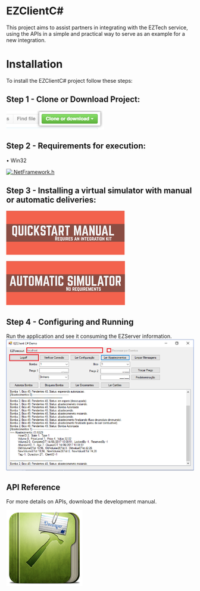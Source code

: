 # EZClientC# #

This project aims to assist partners in integrating with the EZTech service, using the APIs in a simple and practical way to serve as an example for a new integration.

# Installation #

To install the EZClientC# project follow these steps:

## Step 1 - Clone or Download Project:
[![CloneProject](https://github.com/EZTechBrasil/EZClientCpp/blob/Eric/Pictures/clone-repo-clone-url-button.png)](https://help.github.com/articles/cloning-a-repository/)

## Step 2 - Requirements for execution:

• Win32

[![.NetFramework.h](https://img.shields.io/badge/.NetFramework-3.5-green.svg)](https://www.microsoft.com/pt-br/download/details.aspx?id=25150)

## Step 3 - Installing a virtual simulator with manual or automatic deliveries:

[![Quickstart Manual](https://github.com/EZTechBrasil/EZClientCpp/blob/Eric/Pictures/QUICKSTART%20MANUAL.png)](https://github.com/EZTechBrasil/Integracao/raw/master/downloads/INTEGRATION_KIT_QUICKSTART_MANUAL.pdf)

[![Automatic Simulator](https://github.com/EZTechBrasil/EZClientCpp/blob/Eric/Pictures/AUTOMATIC%20SIMULATOR.png)](https://github.com/EZTechBrasil/Integracao/raw/master/downloads/AUTOMATIC_SIMULATOR.pdf)

## Step 4 - Configuring and Running

Run the application and see it consuming the EZServer information.
[![EZClientCSharp](https://github.com/EZTechBrasil/EZClientCSharp/blob/Eric/EZClientCSharp.png)](https://github.com/EZTechBrasil/EZClientCSharp/blob/Eric/EZClientCSharp.png)

## API Reference

For more details on APIs, download the development manual.

[![Quickstart Manual](https://github.com/EZTechBrasil/EZClientCpp/blob/Eric/Pictures/Developer.png)](http://www.execweb.com.br/eztech/EZAdmin/downloads/ManualDesenvolvimento.pdf)
